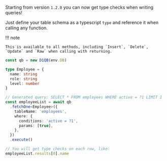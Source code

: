 Starting from version `1.2.0` you can now get type checks when writing queries!

Just define your table schema as a typescript `type` and reference it when calling any function.

!!! note

    This is available to all methods, including `Insert`, `Delete`, `Update` and `Raw` when calling with returning.

```ts
const qb = new D1QB(env.DB)

type Employee = {
  name: string
  role: string
  level: number
}

// Generated query: SELECT * FROM employees WHERE active = ?1 LIMIT 1
const employeeList = await qb
  .fetchOne<Employee>({
    tableName: 'employees',
    where: {
      conditions: 'active = ?1',
      params: [true],
    },
  })
  .execute()

// You will get type checks on each row, like:
employeeList.results[0].name
```
